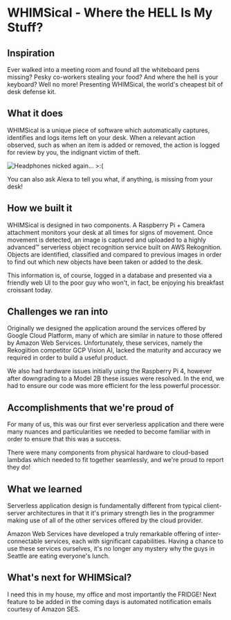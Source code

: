 # WHIMSical - Where the HELL Is My Stuff?

## Inspiration

Ever walked into a meeting room and found all the whiteboard pens missing? Pesky co-workers stealing your food? And where the hell is your keyboard? Well no more! Presenting WHIMSical, the world's cheapest bit of desk defense kit.

## What it does

WHIMSical is a unique piece of software which automatically captures, identifies and logs items left on your desk. When a relevant action observed, such as when an item is added or removed, the action is logged for review by you, the indignant victim of theft.

![Headphones nicked again... >:(](https://i.imgur.com/aUNHAJz.jpg)

You can also ask Alexa to tell you what, if anything, is missing from your desk!

## How we built it

WHIMSical is designed in two components. A Raspberry Pi + Camera attachment monitors your desk at all times for signs of movement. Once movement is detected, an image is captured and uploaded to a highly advanced™ serverless object recognition service built on AWS Rekognition. Objects are identified, classified and compared to previous images in order to find out which new objects have been taken or added to the desk.

This information is, of course, logged in a database and presented via a friendly web UI to the poor guy who won't, in fact, be enjoying his breakfast croissant today.

## Challenges we ran into

Originally we designed the application around the services offered by Google Cloud Platform, many of which are similar in nature to those offered by Amazon Web Services. Unfortunately, these services, namely the Rekogiition competitor GCP Vision AI, lacked the maturity and accuracy we required in order to build a useful product.

We also had hardware issues initially using the Raspberry Pi 4, however after downgrading to a Model 2B these issues were resolved. In the end, we had to ensure our code was more efficient for the less powerful processor.

## Accomplishments that we're proud of

For many of us, this was our first ever serverless application and there were many nuances and particularities we needed to become familiar with in order to ensure that this was a success.

There were many components from physical hardware to cloud-based lambdas which needed to fit together seamlessly, and we're proud to report they do!

## What we learned

Serverless application design is fundamentally different from typical client-server architectures in that it it's primary strength lies in the programmer making use of all of the other services offered by the cloud provider.

Amazon Web Services have developed a truly remarkable offering of inter-connectable services, each with significant capabilities. Having a chance to use these services ourselves, it's no longer any mystery why the guys in Seattle are eating everyone's lunch.

## What's next for WHIMSical?

I need this in my house, my office and most importantly the FRIDGE!
Next feature to be added in the coming days is automated notification emails courtesy of Amazon SES.
